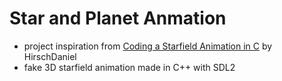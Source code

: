 # Star and Planet Anmation
- project inspiration from [Coding a Starfield Animation in C](https://www.youtube.com/watch?v=tv_0RV4FKvA) by HirschDaniel</br>
- fake 3D starfield animation made in C++ with SDL2

